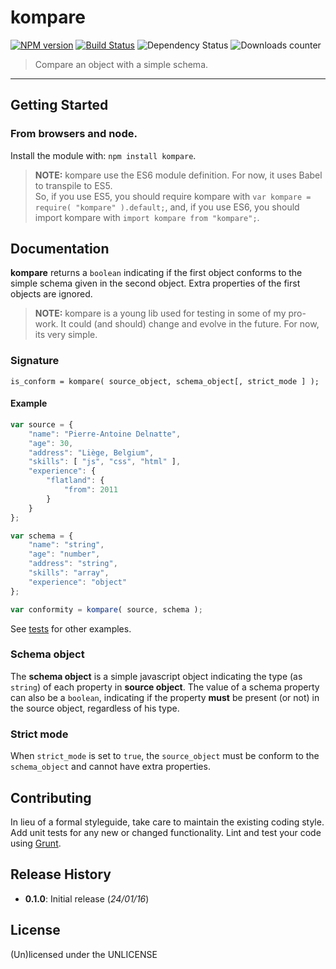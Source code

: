 # kompare

[![NPM version](http://img.shields.io/npm/v/kompare.svg)](https://www.npmjs.com/package/kompare) [![Build Status](http://img.shields.io/travis/leny/kompare.svg)](https://travis-ci.org/leny/kompare) ![Dependency Status](https://david-dm.org/leny/kompare.svg) ![Downloads counter](http://img.shields.io/npm/dm/kompare.svg)

> Compare an object with a simple schema.

* * *

## Getting Started

### From **browsers** and **node**.

Install the module with: `npm install kompare`.

> **NOTE:** kompare use the ES6 module definition. For now, it uses Babel to transpile to ES5.  
> So, if you use ES5, you should require kompare with `var kompare = require( "kompare" ).default;`, and, if you use ES6, you should import kompare with `import kompare from "kompare";`.

## Documentation

**kompare** returns a `boolean` indicating if the first object conforms to the simple schema given in the second object. Extra properties of the first objects are ignored.

> **NOTE:** kompare is a young lib used for testing in some of my pro-work. It could (and should) change and evolve in the future. For now, its very simple.

### Signature

`is_conform = kompare( source_object, schema_object[, strict_mode ] );`

#### Example

```javascript
var source = {
    "name": "Pierre-Antoine Delnatte",
    "age": 30,
    "address": "Liège, Belgium",
    "skills": [ "js", "css", "html" ],
    "experience": {
        "flatland": {
            "from": 2011
        }
    }
};

var schema = {
    "name": "string",
    "age": "number",
    "address": "string",
    "skills": "array",
    "experience": "object"
};

var conformity = kompare( source, schema );

```

See [tests](./test/kompare_test.js) for other examples.

### Schema object

The **schema object** is a simple javascript object indicating the type (as `string`) of each property in **source object**. The value of a schema property can also be a `boolean`, indicating if the property **must** be present (or not) in the source object, regardless of his type.

### Strict mode

When `strict_mode` is set to `true`, the `source_object` must be conform to the `schema_object` and cannot have extra properties.

## Contributing

In lieu of a formal styleguide, take care to maintain the existing coding style. Add unit tests for any new or changed functionality. Lint and test your code using [Grunt](http://gruntjs.com/).

## Release History

* **0.1.0**: Initial release (*24/01/16*)

## License
(Un)licensed under the UNLICENSE
